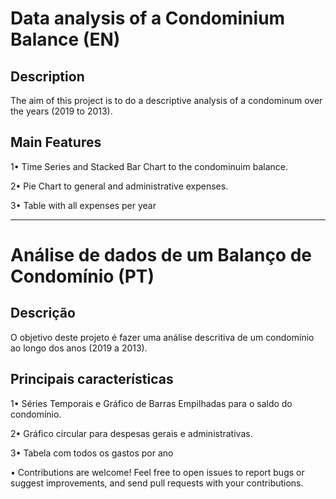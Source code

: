 # Data analysis of a Condominium Balance (EN)

## Description
The aim of this project is to do a descriptive analysis of a condominum over the years (2019 to 2013).

## Main Features
1• Time Series and Stacked Bar Chart to the condominuim balance.

2• Pie Chart to general and administrative expenses.

3• Table with all expenses per year

___________________________________________________
# Análise de dados de um Balanço de Condomínio (PT)

## Descrição
O objetivo deste projeto é fazer uma análise descritiva de um condomínio ao longo dos anos (2019 a 2013).

## Principais características
1• Séries Temporais e Gráfico de Barras Empilhadas para o saldo do condomínio.

2• Gráfico circular para despesas gerais e administrativas.

3• Tabela com todos os gastos por ano

• Contributions are welcome! Feel free to open issues to report bugs or suggest improvements, and send pull requests with your contributions.
